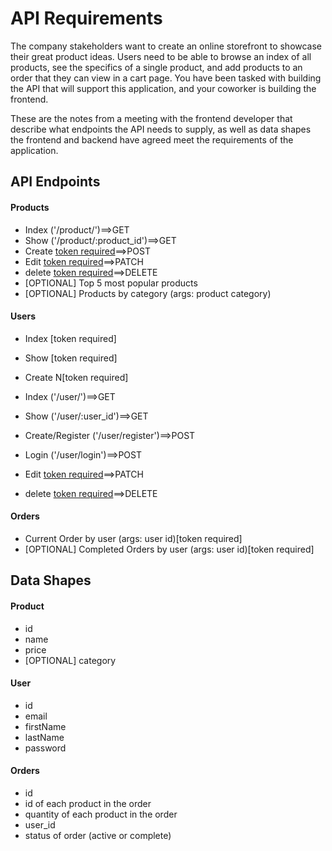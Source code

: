 # API Requirements
The company stakeholders want to create an online storefront to showcase their great product ideas. Users need to be able to browse an index of all products, see the specifics of a single product, and add products to an order that they can view in a cart page. You have been tasked with building the API that will support this application, and your coworker is building the frontend.

These are the notes from a meeting with the frontend developer that describe what endpoints the API needs to supply, as well as data shapes the frontend and backend have agreed meet the requirements of the application. 

## API Endpoints
#### Products
- Index ('/product/')==>GET
- Show ('/product/:product_id')==>GET
- Create [token required]('/product/')==>POST
- Edit [token required](/product'/:product_id')==>PATCH
- delete [token required]('/product/:product_id')==>DELETE
- [OPTIONAL] Top 5 most popular products 
- [OPTIONAL] Products by category (args: product category)

#### Users
- Index [token required]
- Show [token required]
- Create N[token required]

- Index ('/user/')==>GET
- Show ('/user/:user_id')==>GET
- Create/Register ('/user/register')==>POST
- Login ('/user/login')==>POST
- Edit [token required](/user'/:user_id')==>PATCH
- delete [token required]('/user/:user_id')==>DELETE

#### Orders
- Current Order by user (args: user id)[token required]
- [OPTIONAL] Completed Orders by user (args: user id)[token required]

## Data Shapes
#### Product
-  id
- name
- price
- [OPTIONAL] category

#### User
- id
- email
- firstName
- lastName
- password

#### Orders
- id
- id of each product in the order
- quantity of each product in the order
- user_id
- status of order (active or complete)